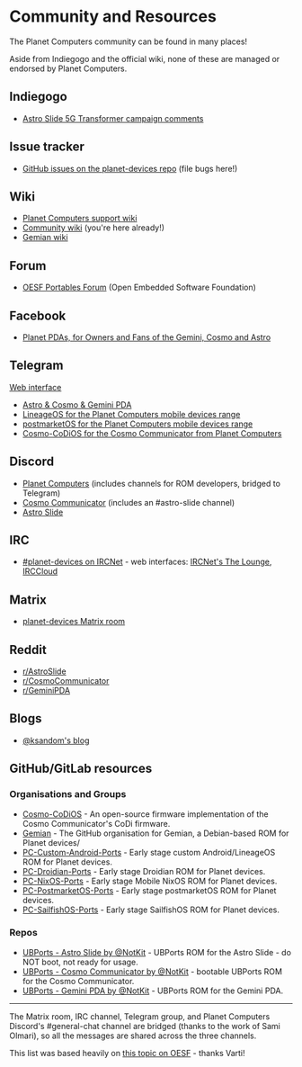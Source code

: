 # Community and Resources

The Planet Computers community can be found in many places!

Aside from Indiegogo and the official wiki, none of these are managed or endorsed by Planet Computers.

## Indiegogo

- [Astro Slide 5G Transformer campaign comments](https://www.indiegogo.com/projects/astro-slide-5g-transformer/x/1458740#/comments)

## Issue tracker

- [GitHub issues on the planet-devices repo](https://github.com/shymega/planet-devices/issues) (file bugs here!)

## Wiki

- [Planet Computers support wiki](https://support.planetcom.co.uk)
- [Community wiki](https://github.com/shymega/planet-devices/wiki) (you're here already!)
- [Gemian wiki](https://github.com/gemian/gemian/wiki)

## Forum

- [OESF Portables Forum](https://www.oesf.org/forum/index.php) (Open Embedded Software Foundation)

## Facebook

- [Planet PDAs, for Owners and Fans of the Gemini, Cosmo and Astro](https://www.facebook.com/groups/1774620199505688)

## Telegram

[Web interface](https://web.telegram.org)

- [Astro & Cosmo & Gemini PDA](https://t.me/+Uarhx92xsF-E5VoJ)
- [LineageOS for the Planet Computers mobile devices range](https://t.me/+iVT6lHeemR1hNzVk)
- [postmarketOS for the Planet Computers mobile devices range](https://t.me/+UBbp0KcUVCA2OTk0)
- [Cosmo-CoDiOS for the Cosmo Communicator from Planet Computers](https://t.me/+Ylyv1ufCv8o3OWE0)

## Discord

- [Planet Computers](https://discord.gg/nPRXPk5thX) (includes channels for ROM developers, bridged to Telegram)
- [Cosmo Communicator](https://discord.gg/XAKh4U2) (includes an #astro-slide channel)
- [Astro Slide](https://discord.gg/fwp9Cn2KMZ)

## IRC

- [#planet-devices on IRCNet](irc://ircnet.net/#planet-devices) - web interfaces: [IRCNet's The Lounge](https://ircnet.chat), [IRCCloud](https://www.irccloud.com/irc/ircnet/channel/planet-devices)

## Matrix

- [planet-devices Matrix room](https://matrix.to/#/#planet-devices:hacklab.fi)

## Reddit

- [r/AstroSlide](https://www.reddit.com/r/AstroSlide/)
- [r/CosmoCommunicator](https://www.reddit.com/r/CosmoCommunicator/)
- [r/GeminiPDA](https://www.reddit.com/r/geminipda/)

## Blogs

- [@ksandom's blog](https://www.randomksandom.com/astro/)

## GitHub/GitLab resources

### Organisations and Groups

- [Cosmo-CoDiOS](https://github.com/Cosmo-CoDiOS) - An open-source firmware implementation of the Cosmo Communicator's CoDi firmware.
- [Gemian](https://github.com/gemian) - The GitHub organisation for Gemian, a Debian-based ROM for Planet devices/
- [PC-Custom-Android-Ports](https://github.com/PC-Custom-Android-Ports) - Early stage custom Android/LineageOS ROM for Planet devices.
- [PC-Droidian-Ports](https://github.com/PC-Droidian-Ports) - Early stage Droidian ROM for Planet devices.
- [PC-NixOS-Ports](https://github.com/PC-NixOS-Ports) - Early stage Mobile NixOS ROM for Planet devices.
- [PC-PostmarketOS-Ports](https://github.com/PC-PostmarketOS-Ports) - Early stage postmarketOS ROM for Planet devices.
- [PC-SailfishOS-Ports](https://github.com/PC-SailfishOS-Ports) - Early stage SailfishOS ROM for Planet devices.

### Repos

- [UBPorts - Astro Slide by @NotKit](https://gitlab.com/ubports/porting/community-ports/android11/planet-astroslide/planet-astroslide) - UBPorts ROM for the Astro Slide - do NOT boot, not ready for usage.
- [UBPorts - Cosmo Communicator by @NotKit](https://gitlab.com/ubports/porting/community-ports/android9/planet-cosmocom/planet-cosmocom) - bootable UBPorts ROM for the Cosmo Communicator.
- [UBPorts - Gemini PDA by @NotKit](https://gitlab.com/ubports/porting/community-ports/android9/planet-geminipda/planet-geminipda) - UBPorts ROM for the Gemini PDA.

---

The Matrix room, IRC channel, Telegram group, and Planet Computers Discord's #general-chat channel are bridged (thanks to the work of Sami Olmari), so all the messages are shared across the three channels.

This list was based heavily on [this topic on OESF](https://www.oesf.org/forum/index.php?topic=36334.0) - thanks Varti!
